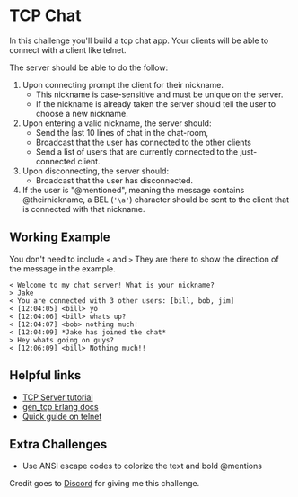 # TCP Chat

In this challenge you'll build a tcp chat app. Your clients will be able to connect with a client like telnet.

The server should be able to do the follow:

1. Upon connecting prompt the client for their nickname.
    * This nickname is case-sensitive and must be unique on the server.
    * If the nickname is already taken the server should tell the user to choose a new nickname.
2. Upon entering a valid nickname, the server should:
    * Send the last 10 lines of chat in the chat-room,
    * Broadcast that the user has connected to the other clients
    * Send a list of users that are currently connected to the just-connected client.
3. Upon disconnecting, the server should:
    * Broadcast that the user has disconnected.
4. If the user is "@mentioned", meaning the message contains @theirnickname, a BEL (`'\a'`) character should be sent to the client that is connected with that nickname.

## Working Example
You don't need to include `<` and `>` They are there to show the direction of the message in the example.
```
< Welcome to my chat server! What is your nickname?
> Jake
< You are connected with 3 other users: [bill, bob, jim]
< [12:04:05] <bill> yo
< [12:04:06] <bill> whats up?
< [12:04:07] <bob> nothing much!
< [12:04:09] *Jake has joined the chat*
> Hey whats going on guys?
< [12:06:09] <bill> Nothing much!!
```

## Helpful links
* [TCP Server tutorial](https://elixir-lang.org/getting-started/mix-otp/task-and-gen-tcp.html)
* [gen_tcp Erlang docs](http://erlang.org/doc/man/gen_tcp.html)
* [Quick guide on telnet](https://www.computerhope.com/unix/utelnet.htm)

## Extra Challenges
* Use ANSI escape codes to colorize the text and bold @mentions


Credit goes to [Discord](https://github.com/discordapp) for giving me this challenge.